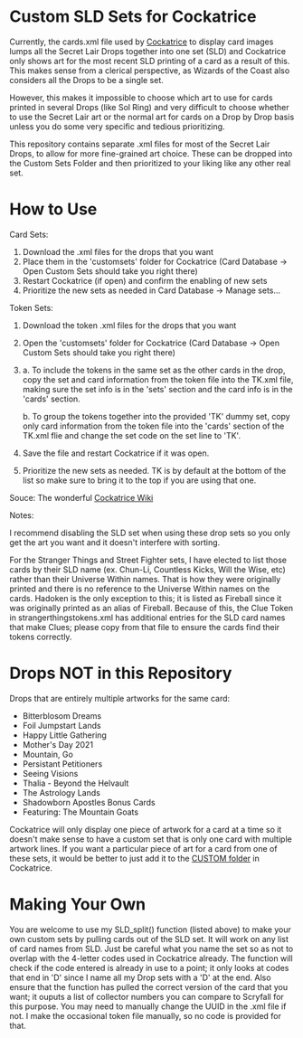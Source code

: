 # Custom SLD Sets for Cockatrice
Currently, the cards.xml file used by [Cockatrice](https://github.com/Cockatrice/) to display card images lumps all the Secret Lair Drops together into one set (SLD) and Cockatrice only shows art for the most recent SLD printing of a card as a result of this. This makes sense from a clerical perspective, as Wizards of the Coast also considers all the Drops to be a single set.

However, this makes it impossible to choose which art to use for cards printed in several Drops (like Sol Ring) and very difficult to choose whether to use the Secret Lair art or the normal art for cards on a Drop by Drop basis unless you do some very specific and tedious prioritizing.

This repository contains separate .xml files for most of the Secret Lair Drops, to allow for more fine-grained art choice. These can be dropped into the Custom Sets Folder and then prioritized to your liking like any other real set. 

# How to Use
Card Sets:

1) Download the .xml files for the drops that you want
2) Place them in the 'customsets' folder for Cockatrice (Card Database -> Open Custom Sets should take you right there)
3) Restart Cockatrice (if open) and confirm the enabling of new sets
4) Prioritize the new sets as needed in Card Database -> Manage sets...

Token Sets:

1) Download the token .xml files for the drops that you want
2) Open the 'customsets' folder for Cockatrice (Card Database -> Open Custom Sets should take you right there)
3) 
   a. To include the tokens in the same set as the other cards in the drop, copy the set and card information from the token file into the TK.xml file, making sure the set info is in the 'sets' section and the card info is in the 'cards' section.
   
   b. To group the tokens together into the provided 'TK' dummy set, copy only card information from the token file into the 'cards' section of the TK.xml flie and change the set code on the set line to 'TK'. 
    
4) Save the file and restart Cockatrice if it was open.
5) Prioritize the new sets as needed. TK is by default at the bottom of the list so make sure to bring it to the top if you are using that one.

Souce: The wonderful [Cockatrice Wiki](https://github.com/Cockatrice/Cockatrice/wiki/Custom-Cards-&-Sets)

Notes:

I recommend disabling the SLD set when using these drop sets so you only get the art you want and it doesn't interfere with sorting.

For the Stranger Things and Street Fighter sets, I have elected to list those cards by their SLD name (ex. Chun-Li, Countless Kicks, Will the Wise, etc) rather than their Universe Within names. That is how they were originally printed and there is no reference to the Universe Within names on the cards. Hadoken is the only exception to this; it is listed as Fireball since it was originally printed as an alias of Fireball. Because of this, the Clue Token in strangerthingstokens.xml has additional entries for the SLD card names that make Clues; please copy from that file to ensure the cards find their tokens correctly.

# Drops NOT in this Repository
Drops that are entirely multiple artworks for the same card:
* Bitterblosom Dreams
* Foil Jumpstart Lands
* Happy Little Gathering
* Mother's Day 2021
* Mountain, Go
* Persistant Petitioners
* Seeing Visions
* Thalia - Beyond the Helvault
* The Astrology Lands
* Shadowborn Apostles Bonus Cards
* Featuring: The Mountain Goats

Cockatrice will only display one piece of artwork for a card at a time so it doesn't make sense to have a custom set that is only one card with multiple artwork lines. If you want a particular piece of art for a card from one of these sets, it would be better to just add it to the [CUSTOM folder](https://github.com/Cockatrice/Cockatrice/wiki/Custom-Cards-&-Sets) in Cockatrice.

# Making Your Own

You are welcome to use my SLD_split() function (listed above) to make your own custom sets by pulling cards out of the SLD set. It will work on any list of card names from SLD. Just be careful what you name the set so as not to overlap with the 4-letter codes used in Cockatrice already. The function will check if the code entered is already in use to a point; it only looks at codes that end in 'D' since I name all my Drop sets with a 'D' at the end. Also ensure that the function has pulled the correct version of the card that you want; it ouputs a list of collector numbers you can compare to Scryfall for this purpose. You may need to manually change the UUID in the .xml file if not. I make the occasional token file manually, so no code is provided for that.
